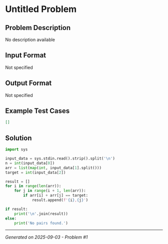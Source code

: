 # Untitled Problem

## Problem Description
No description available

## Input Format
Not specified

## Output Format
Not specified

## Example Test Cases
```json
[]
```

## Solution
```python
import sys

input_data = sys.stdin.read().strip().split('\n')
n = int(input_data[0])
arr = list(map(int, input_data[1].split()))
target = int(input_data[2])

result = []
for i in range(len(arr)):
    for j in range(i + 1, len(arr)):
        if arr[i] + arr[j] == target:
            result.append(f'{i},{j}')

if result:
    print('\n'.join(result))
else:
    print('No pairs found.')
```

---
*Generated on 2025-09-03 - Problem #1*